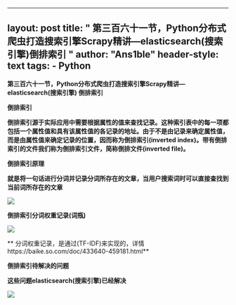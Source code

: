 
---
layout: post
title: " 第三百六十一节，Python分布式爬虫打造搜索引擎Scrapy精讲—elasticsearch(搜索引擎)倒排索引 "
author: "Ans1ble"
header-style: text
tags:
      - Python
---


**第三百六十一节，Python分布式爬虫打造搜索引擎Scrapy精讲— **elasticsearch(搜索引擎)** 倒排索引**



**倒排索引**

**倒排索引源于实际应用中需要根据属性的值来查找记录。这种索引表中的每一项都包括一个属性值和具有该属性值的各记录的地址。由于不是由记录来确定属性值，而是由属性值来确定记录的位置，因而称为倒排索引(inverted
index)。带有倒排索引的文件我们称为倒排索引文件，简称倒排文件(inverted file)。**





**倒排索引原理**

**就是将一句话进行分词并记录分词所存在的文章，当用户搜索词时可以直接查找到当前词所存在的文章**

**![](https://images2017.cnblogs.com/blog/955761/201708/955761-20170829190633624-647857318.png)**







**倒排索引分词权重记录(词瓶)**

![](https://images2017.cnblogs.com/blog/955761/201708/955761-20170829192416062-1717824951.png)

**  分词权重记录，是通过(TF-IDF)来实现的，详情https://baike.so.com/doc/433640-459181.html**





**倒排索引待解决的问题**

**这些问题elasticsearch(搜索引擎)已经解决**

![](https://images2017.cnblogs.com/blog/955761/201708/955761-20170829193359046-144498846.png)



